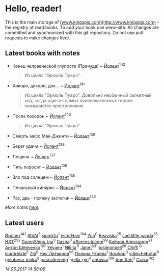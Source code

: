 # Hello, reader!
This is the main storage of [www.knigopis.com](http://www.knigopis.com) - the registry of read books.
To add your book use www-site. All changes are committed and synchronized with this git repository.
Do not use pull requests to make changes here.


## Latest books with notes
* Конец человеческой глупости (Причуда) ~ [Йолант](users/104/104690883692185089260-google)<sup>142</sup>
    > Из цикла "Эркюль Пуаро".

* Хикори, дикори, док... ~ [Йолант](users/104/104690883692185089260-google)<sup>141</sup>
    > Из цикла "Эркюль Пуаро". Довольно необычный сюжетный ход, когда один из самых привлекательных героев оказывается преступником.

* После похорон ~ [Йолант](users/104/104690883692185089260-google)<sup>140</sup>
    > Из цикла "Эркюль Пуаро".

* Смерть мисс Мак-Джинти ~ [Йолант](users/104/104690883692185089260-google)<sup>139</sup>

* Берег удачи ~ [Йолант](users/104/104690883692185089260-google)<sup>138</sup>

* Лощина ~ [Йолант](users/104/104690883692185089260-google)<sup>137</sup>

* Пять поросят ~ [Йолант](users/104/104690883692185089260-google)<sup>136</sup>

* Зло под солнцем ~ [Йолант](users/104/104690883692185089260-google)<sup>135</sup>

* Печальный кипарис ~ [Йолант](users/104/104690883692185089260-google)<sup>134</sup>

* Раз, два - пряжку застегни ~ [Йолант](users/104/104690883692185089260-google)<sup>133</sup>


_More notes [here](latest_books_with_notes.md)._


## Latest users
[Йолант](users/104/104690883692185089260-google)<sup>142</sup> 
[RIVAI](users/105/105617470861273678190-google)<sup>3</sup> 
[sjomk1n](users/243/243975624-vkontakte)<sup>1</sup> 
[EsterHani](users/305/30558181-vkontakte)<sup>104</sup> 
[Yon](users/103/10348899-vkontakte)<sup>0</sup> 
[Beaviska](users/102/10202544960024508-facebook)<sup>25</sup> 
[sad little panda](users/188/1882525281990290-facebook)<sup>26</sup> 
[HXT](users/100/100002563462782-facebook)<sup>252</sup> 
[GurenShins_tea](users/712/712242609159274496-twitter)<sup>0</sup> 
[Dasha](users/130/13015628898852979311-mailru)<sup>0</sup> 
[afferens.lucem](users/196/196071655-vkontakte)<sup>99</sup> 
[Койнов Александр](users/414/414040473-vkontakte)<sup>21</sup> 
[Антон Шевченко](users/339/339786161-vkontakte)<sup>107</sup> 
[Yevgen](users/100/100001921022265-facebook)<sup>1</sup> 
[Nikita](users/100/100684315-vkontakte)<sup>11</sup> 
[Janet](users/205/20565064-vkontakte)<sup>531</sup> 
[idsimonbell](users/380/380554090-vkontakte)<sup>26</sup> 
[Chiffi](users/105/105831994080785626680-google)<sup>13</sup> 
[icantrelate](users/111/111003752220369872386-googleplus)<sup>5</sup> 
[Zhi](users/104/104502610850806942588-google)<sup>0</sup> 
[Ник Литвинов](users/241/241974816-vkontakte)<sup>96</sup> 
[Полина Чтаева](users/182/18209789998000712034-mailru)<sup>1</sup> 
[Эосфор](users/193/1931089343792598-facebook)<sup>0</sup> 
[yl4ikchebotar](users/651/65177110-vkontakte)<sup>0</sup> 
[golubeva_irinka](users/208/20867638-vkontakte)<sup>0</sup> 
[pascaltrening](users/116/1168869274-facebook)<sup>1</sup> 
[gella-girl](users/421/42198251-vkontakte)<sup>0</sup> 
[antasiar](users/688/68827372-vkontakte)<sup>109</sup> 
[Ann Rott](users/108/108774233915925319546-google)<sup>3</sup> 
[Garka](users/115/115753719718250012620-google)<sup>142</sup> 


_14.05.2017 14:58:09_
